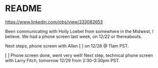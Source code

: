 # README

https://www.linkedin.com/jobs/view/233082653


Been communicating with Holly Loebel from somewhere in the Midwest, I believe. We had a phone screen last week, on 12/22 or thereabouts.

Next steps, phone screen with Allen [    ] on 12/28 @ 11am PST.

[ ] Phone screen done, went very well! Next step, technical phone screen with
    Larry Fitch, tomorrow 12/29 from 2:30-3:30pm PST.

